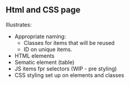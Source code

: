 ## Html and CSS page

Illustrates: 
 - Appropriate naming:
      - Classes for items that will be reused
      - ID on unique items. 
 - HTML elements
 - Sematic element (table) 
 - JS items fpr selectors (WIP - pre styling)
 - CSS styling set up on elements and classes
